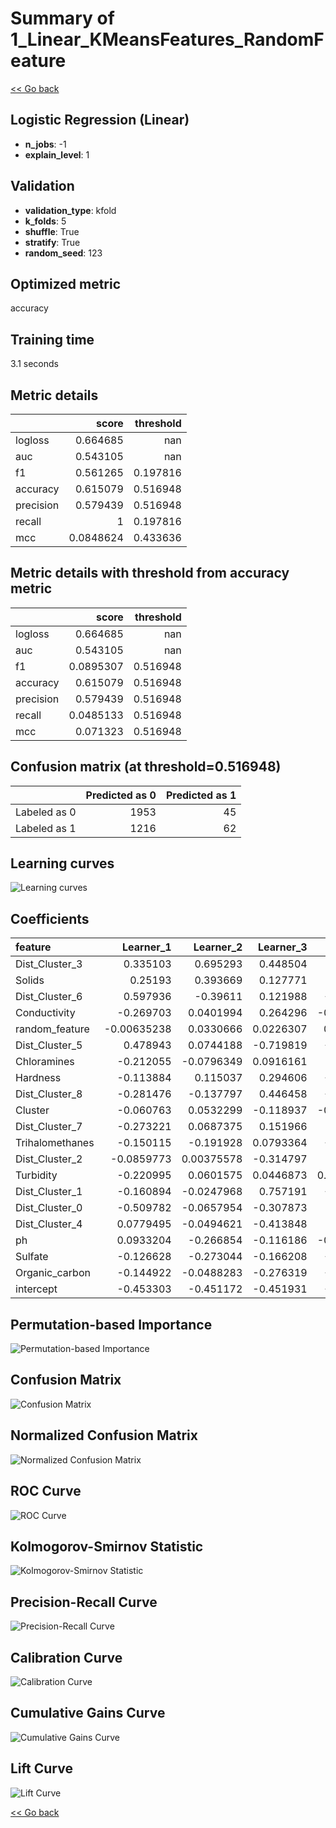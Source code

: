 # Summary of 1_Linear_KMeansFeatures_RandomFeature

[<< Go back](../README.md)


## Logistic Regression (Linear)
- **n_jobs**: -1
- **explain_level**: 1

## Validation
 - **validation_type**: kfold
 - **k_folds**: 5
 - **shuffle**: True
 - **stratify**: True
 - **random_seed**: 123

## Optimized metric
accuracy

## Training time

3.1 seconds

## Metric details
|           |     score |   threshold |
|:----------|----------:|------------:|
| logloss   | 0.664685  |  nan        |
| auc       | 0.543105  |  nan        |
| f1        | 0.561265  |    0.197816 |
| accuracy  | 0.615079  |    0.516948 |
| precision | 0.579439  |    0.516948 |
| recall    | 1         |    0.197816 |
| mcc       | 0.0848624 |    0.433636 |


## Metric details with threshold from accuracy metric
|           |     score |   threshold |
|:----------|----------:|------------:|
| logloss   | 0.664685  |  nan        |
| auc       | 0.543105  |  nan        |
| f1        | 0.0895307 |    0.516948 |
| accuracy  | 0.615079  |    0.516948 |
| precision | 0.579439  |    0.516948 |
| recall    | 0.0485133 |    0.516948 |
| mcc       | 0.071323  |    0.516948 |


## Confusion matrix (at threshold=0.516948)
|              |   Predicted as 0 |   Predicted as 1 |
|:-------------|-----------------:|-----------------:|
| Labeled as 0 |             1953 |               45 |
| Labeled as 1 |             1216 |               62 |

## Learning curves
![Learning curves](learning_curves.png)

## Coefficients
| feature         |   Learner_1 |   Learner_2 |   Learner_3 |   Learner_4 |    Learner_5 |
|:----------------|------------:|------------:|------------:|------------:|-------------:|
| Dist_Cluster_3  |  0.335103   |  0.695293   |   0.448504  |  0.232474   |  0.893525    |
| Solids          |  0.25193    |  0.393669   |   0.127771  |  0.256385   |  0.277721    |
| Dist_Cluster_6  |  0.597936   | -0.39611    |   0.121988  | -0.106434   |  0.222734    |
| Conductivity    | -0.269703   |  0.0401994  |   0.264296  | -0.0387375  |  0.214689    |
| random_feature  | -0.00635238 |  0.0330666  |   0.0226307 |  0.0657623  |  0.0150422   |
| Dist_Cluster_5  |  0.478943   |  0.0744188  |  -0.719819  | -0.211274   |  0.464483    |
| Chloramines     | -0.212055   | -0.0796349  |   0.0916161 |  0.168562   |  0.109484    |
| Hardness        | -0.113884   |  0.115037   |   0.294606  | -0.195124   | -0.0553113   |
| Dist_Cluster_8  | -0.281476   | -0.137797   |   0.446458  | -0.346586   |  0.315349    |
| Cluster         | -0.060763   |  0.0532299  |  -0.118937  | -0.0128731  | -0.0224416   |
| Dist_Cluster_7  | -0.273221   |  0.0687375  |   0.151966  |  0.238211   | -0.396503    |
| Trihalomethanes | -0.150115   | -0.191928   |   0.0793364 | -0.053005   |  0.0740231   |
| Dist_Cluster_2  | -0.0859773  |  0.00375578 |  -0.314797  |  0.156232   | -0.0578526   |
| Turbidity       | -0.220995   |  0.0601575  |   0.0446873 |  0.00409534 | -0.297197    |
| Dist_Cluster_1  | -0.160894   | -0.0247968  |   0.757191  | -0.464984   | -0.56217     |
| Dist_Cluster_0  | -0.509782   | -0.0657954  |  -0.307873  |  0.379725   | -0.123693    |
| Dist_Cluster_4  |  0.0779495  | -0.0494621  |  -0.413848  |  0.298427   | -0.550209    |
| ph              |  0.0933204  | -0.266854   |  -0.116186  | -0.0188648  | -0.335506    |
| Sulfate         | -0.126628   | -0.273044   |  -0.166208  | -0.234387   | -0.000930209 |
| Organic_carbon  | -0.144922   | -0.0488283  |  -0.276319  | -0.334842   | -0.0372584   |
| intercept       | -0.453303   | -0.451172   |  -0.451931  | -0.452439   | -0.453354    |


## Permutation-based Importance
![Permutation-based Importance](permutation_importance.png)
## Confusion Matrix

![Confusion Matrix](confusion_matrix.png)


## Normalized Confusion Matrix

![Normalized Confusion Matrix](confusion_matrix_normalized.png)


## ROC Curve

![ROC Curve](roc_curve.png)


## Kolmogorov-Smirnov Statistic

![Kolmogorov-Smirnov Statistic](ks_statistic.png)


## Precision-Recall Curve

![Precision-Recall Curve](precision_recall_curve.png)


## Calibration Curve

![Calibration Curve](calibration_curve_curve.png)


## Cumulative Gains Curve

![Cumulative Gains Curve](cumulative_gains_curve.png)


## Lift Curve

![Lift Curve](lift_curve.png)



[<< Go back](../README.md)
